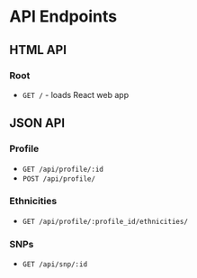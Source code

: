 # API Endpoints

## HTML API

### Root

- `GET /` - loads React web app

## JSON API

### Profile

- `GET /api/profile/:id`
- `POST /api/profile/`


### Ethnicities

- `GET /api/profile/:profile_id/ethnicities/`

### SNPs

- `GET /api/snp/:id`


